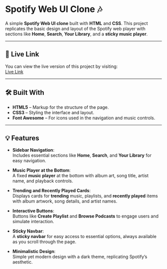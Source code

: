 # Spotify Web UI Clone 🎶

A simple **Spotify Web UI clone** built with **HTML** and **CSS**. This project replicates the basic design and layout of the Spotify web player with sections like **Home**, **Search**, **Your Library**, and a **sticky music player**.

---

## 🚀 Live Link

You can view the live version of this project by visiting:  
[Live Link](https://giridhar11411.github.io/spotify-web-ui-clone/)

---

## 🛠 Built With

- **HTML5** – Markup for the structure of the page.
- **CSS3** – Styling the interface and layout.
- **Font Awesome** – For icons used in the navigation and music controls.

---

## 💡 Features

- **Sidebar Navigation**:  
  Includes essential sections like **Home**, **Search**, and **Your Library** for easy navigation.

- **Music Player at the Bottom**:  
  A fixed **music player** at the bottom with album art, song title, artist name, and playback controls.

- **Trending and Recently Played Cards**:  
  Displays cards for **trending** music, playlists, and **recently played** items with album artwork, song details, and artist names.

- **Interactive Buttons**:  
  Buttons like **Create Playlist** and **Browse Podcasts** to engage users and simulate interaction.

- **Sticky Navbar**:  
  A **sticky navbar** for easy access to essential options, always available as you scroll through the page.

- **Minimalistic Design**:  
  Simple yet modern design with a dark theme, replicating Spotify’s aesthetic.
